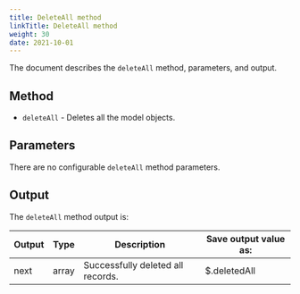 ```yaml
---
title: DeleteAll method
linkTitle: DeleteAll method
weight: 30
date: 2021-10-01
---
```


The document describes the `deleteAll` method, parameters, and output.

## Method

* `deleteAll` - Deletes all the model objects.

## Parameters

There are no configurable `deleteAll` method parameters.

## Output

The `deleteAll` method output is:

| Output | Type | Description | Save output value as: |
| --- | --- | --- | --- |
| next | array | Successfully deleted all records. | $.deletedAll |
